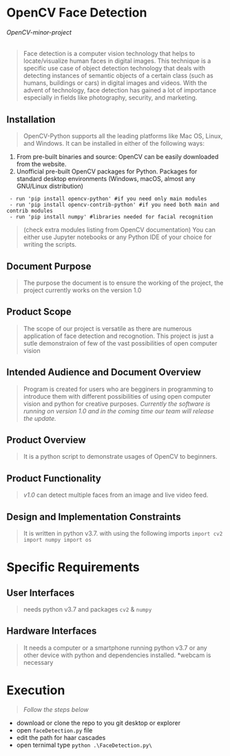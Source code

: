 # OpenCV Face Detection

###### OpenCV-minor-project

>Face detection is a computer vision technology that helps to locate/visualize human faces in
digital images. This technique is a specific use case of object detection technology that deals
with detecting instances of semantic objects of a certain class (such as humans, buildings or
cars) in digital images and videos. With the advent of technology, face detection has gained a
lot of importance especially in fields like photography, security, and marketing.

## Installation
>OpenCV-Python supports all the leading platforms like Mac OS, Linux, and Windows. It can
be installed in either of the following ways:
1. From pre-built binaries and source:
OpenCV can be easily downloaded from the website.
2. Unofficial pre-built OpenCV packages for Python.
Packages for standard desktop environments (Windows, macOS, almost any GNU/Linux
distribution)
``` 
 - run 'pip install opencv-python' #if you need only main modules
 - run 'pip install opencv-contrib-python' #if you need both main and contrib modules
 - run 'pip install numpy' #libraries needed for facial recognition
``` 
>(check extra modules listing from OpenCV documentation)
>You can either use Jupyter notebooks or any Python IDE of your choice for writing the
scripts.

## Document Purpose 
>The purpose the document is to ensure the working of the project, the project currently works on the version 1.0

## Product Scope
>The scope of our project is versatile as there are numerous application of face detection and recognotion. This project is just a sutle demonstraion of few of the vast possibilities of open computer vision

## Intended Audience and Document Overview
>Program is created for users who are begginers in programming to introduce them with different possibilities of using open computer vision and python for creative purposes.
_Currently the software is running on version 1.0 and in the coming time our team will release the update._

## Product Overview
>It is a python script to demonstrate usages of OpenCV to beginners.

## Product Functionality 
>*v1.0* can detect multiple faces from an image and live video feed.

## Design and Implementation Constraints
>It is written in python v3.7.
with using the following imports ```import cv2 import numpy import os```

# Specific Requirements

## User Interfaces
>needs python v3.7 and packages ```cv2``` & ```numpy```

## Hardware Interfaces
>It needs a computer or a smartphone running python v3.7 or any other device with python and dependencies installed.
*webcam is necessary

# Execution
> *Follow the steps below* 
* download or clone the repo to you git desktop or explorer
* open ```faceDetection.py```  file 
* edit the path for haar cascades
* open ternimal type ```python .\FaceDetection.py\```



